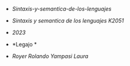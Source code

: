* *Sintaxis-y-semantica-de-los-lenguajes*


* *Sintaxis y semantica de los lenguajes K2051*

* *2023*

* *Legajo *

* *Royer Rolando Yampasi Laura*

